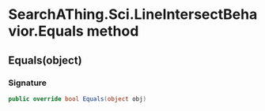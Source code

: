 # SearchAThing.Sci.LineIntersectBehavior.Equals method
## Equals(object)
### Signature
```csharp
public override bool Equals(object obj)
```
